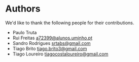 # Authors

We'd like to thank the following people for their contributions.

- Paulo Truta
- Rui Freitas <a72399@alunos.uminho.pt>
- Sandro Rodrigues <srtabs@gmail.com>
- Tiago Brito <tiago.brito3@gmail.com>
- Tiago Loureiro <tiagocostaloureiro@gmail.com>
